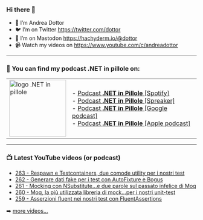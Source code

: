 ### Hi there 👋

- 🖖 I’m Andrea Dottor
- 🐦 I’m on Twitter https://twitter.com/dottor
- 🦄 I’m on Mastodon <a rel="me" href="https://hachyderm.io/@dottor">https://hachyderm.io/@dottor</a>
- 📹 Watch my videos on https://www.youtube.com/c/andreadottor

---

### 📢 You can find my podcast **.NET in pillole** on:
  
<table>
  <tr>
    <td>
      <img src="https://www.dottor.net/images/podcast_logo.png" alt="logo .NET in pillole" width="150" height="150" />
    </td>
    <td>  
- <a href="https://open.spotify.com/show/7jyoG6BBmzvScNOqSpVvQQ">Podcast <strong>.NET in Pillole</strong> [Spotify]</a><br />
- <a href="https://www.spreaker.com/show/net-in-pillole">Podcast <strong>.NET in Pillole</strong> [Spreaker]</a><br />
- <a href="https://www.google.com/podcasts?feed=aHR0cHM6Ly93d3cuc3ByZWFrZXIuY29tL3Nob3cvMzY4NTM0NC9lcGlzb2Rlcy9mZWVk">Podcast <strong>.NET in Pillole</strong> [Google podcast]</a><br />
- <a href="https://podcasts.apple.com/it/podcast/net-in-pillole/id1478648398">Podcast <strong>.NET in Pillole</strong> [Apple podcast]</a><br />
    </td>
  </tr>
</table>

---

### 📺 Latest YouTube videos (or podcast)

<!-- YOUTUBE:START -->
- [263 - Respawn e Testcontainers, due comode utility per i nostri test](https://www.youtube.com/watch?v=_sm90B4-5ew)
- [262 - Generare dati fake per i test con AutoFixture e Bogus](https://www.youtube.com/watch?v=DBGGYvbB6Xc)
- [261 - Mocking con NSubstitute...e due parole sul passato infelice di Moq](https://www.youtube.com/watch?v=nZz2UbGVShU)
- [260 - Moq, la più utilizzata libreria di mock...per i nostri unit-test](https://www.youtube.com/watch?v=At_hrMFCStY)
- [259 - Asserzioni fluent nei nostri test con FluentAssertions](https://www.youtube.com/watch?v=7jsXM9vjiVs)
<!-- YOUTUBE:END -->

➡️ [more videos...](https://www.youtube.com/AndreaDottor)


